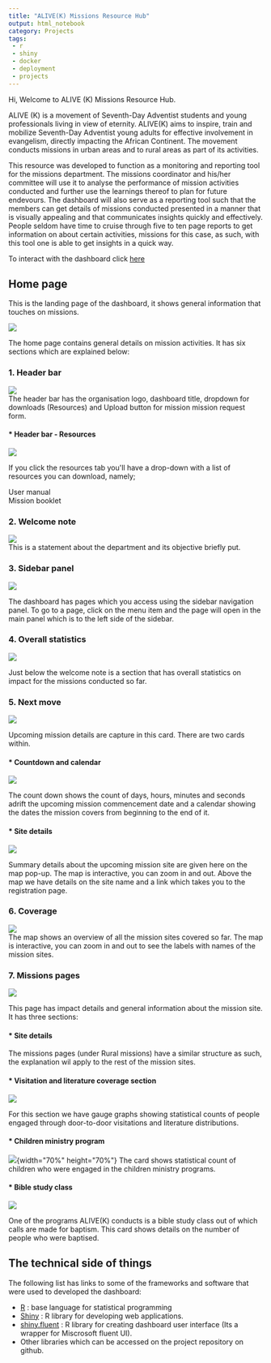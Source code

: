 ```yaml
---
title: "ALIVE(K) Missions Resource Hub"
output: html_notebook
category: Projects
tags:
 - r
 - shiny
 - docker
 - deployment
 - projects
---
```


Hi, Welcome to ALIVE (K) Missions Resource Hub.      

ALIVE (K) is a movement of Seventh-Day Adventist students and young professionals living in view of eternity. ALIVE(K) aims to inspire, train and mobilize Seventh-Day Adventist young adults for effective involvement in evangelism, directly impacting the African Continent.  The movement conducts missions in urban areas and to rural areas as part of its activities.   

This resource was developed to function as a monitoring and reporting tool for the missions department. The missions coordinator and his/her committee will use it to analyse the performance of mission activities conducted and further use the learnings thereof to plan for future endevours. The dashboard will also serve as a reporting tool such that the members can get details of missions conducted presented in a manner that is visually appealing and that communicates insights quickly and effectively. People seldom have time to cruise through five to ten page reports to get information on about certain activities, missions for this case, as such, with this tool one is able to get insights in a quick way.  

To interact with the dashboard click [here](https://limitless-sea-25544.herokuapp.com/#!/home)   


## Home page   

This is the landing page of the dashboard, it shows general information that touches on missions.  


![](/assets/homepage.png)  

The home page contains general details on mission activities. It has six sections which are explained below:   

### 1. Header bar   

![](/assets/header_bar.png)  
The header bar has the organisation logo, dashboard title, dropdown for downloads (Resources) and Upload button for mission mission request form.    


#### * Header bar - Resources     

![](/assets/header_resources.png)        


If you click the resources tab you'll have a drop-down with a list of resources you can download, namely;

   User manual   
   Mission booklet     
   
   
### 2. Welcome note    

![](/assets/welcome_note.png)  
This is a statement about the department and its objective briefly put.  


### 3. Sidebar panel   

![](/assets/sidebar_navigation_panel.png)  

The dashboard has pages which you access using the sidebar navigation panel. To go to a page, click on the menu item and the page will open in the main panel which is to the left side of the sidebar.  

### 4. Overall statistics  

![](/assets/overall_statistics.png)  

Just below the welcome note is a section that has overall statistics on impact for the missions conducted so far.  


### 5. Next move   

![](/assets/next_move.png)  

Upcoming mission details are capture in this card. There are two cards within. 

#### * Countdown and calendar   

![](/assets/countdown_calendar.png)   

The count down shows the count of days, hours, minutes and seconds adrift the upcoming mission commencement date and a calendar showing the dates the mission covers from beginning to the end of it.  

#### * Site details  

![](/assets/site_details.png)   


Summary details about the upcoming mission site are given here on the map pop-up. The map is interactive, you can zoom in and out.
Above the map we have details on the site name and a link which takes you to the registration page.  

### 6. Coverage  

![](/assets/coverage.png)   
The map shows an overview of all the mission sites covered so far. The map is interactive, you can zoom in and out to see the labels with names of the mission sites.  

### 7. Missions pages  

![](/assets/missions_page.png)   



This page has impact details and general information about the mission site. It has three sections:   

#### * Site details  

The missions pages (under Rural missions) have a similar structure as such, the explanation wil apply to the rest of the mission sites.      

#### * Visitation and literature coverage section   

![](/assets/gaugeplots.png)   

For this section we have gauge graphs showing statistical counts of people engaged through door-to-door visitations and literature distributions.   


#### * Children ministry program  

![](/assets/children_ministry_program.png){width="70%" height="70%"}
The card shows statistical count of children who were engaged in the children ministry programs.  

#### * Bible study class   

![](/assets/bible_study_class.png)

One of the programs ALIVE(K) conducts is a bible study class out of which calls are made for baptism. This card shows details on the number of people who were baptised.  


## The technical side of things   


The following list has links to some of the frameworks and software that were used to developed the dashboard:  

  - [R](https://www.r-project.org/) : base language for statistical programming    
  - [Shiny](https://shiny.rstudio.com/) : R library for developing web applications.  
  - [shiny.fluent](https://github.com/Appsilon/shiny.fluent) : R library for creating dashboard user interface (Its a wrapper for Miscrosoft fluent UI).  
  - Other libraries which can be accessed on the project repository on github.  
    
    
    



